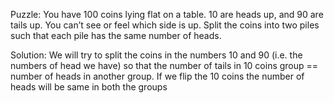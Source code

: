 Puzzle:
You have 100 coins lying flat on a table. 10 are heads up, and 90 are tails up. You can’t see or feel which side is up. Split the coins into two piles such that each pile has the same number of heads.

Solution:
We will try to split the coins in the numbers 10 and 90 (i.e. the numbers of head we have) so that the number of tails in 10 coins group == number of heads in another group.
If we flip the 10 coins the number of heads will be same in both the groups
